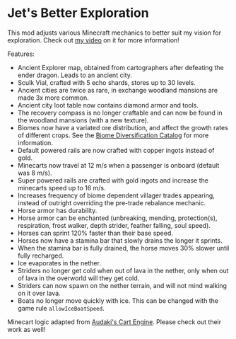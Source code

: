 # Jet's Better Exploration

This mod adjusts various Minecraft mechanics to better suit my vision for exploration. Check out [my video](https://www.youtube.com/watch?v=d4tr_hhNZ2s) on it for more information!

Features:
- Ancient Explorer map, obtained from cartographers after defeating the ender dragon. Leads to an ancient city.
- Sculk Vial, crafted with 5 echo shards, stores up to 30 levels.
- Ancient cities are twice as rare, in exchange woodland mansions are made 3x more common.
- Ancient city loot table now contains diamond armor and tools.
- The recovery compass is no longer craftable and can now be found in the woodland mansions (with a new texture).
- Biomes now have a variated ore distribution, and affect the growth rates of different crops. See the [Biome Diversification Catalog](https://docs.google.com/spreadsheets/d/1BdCvVJP3CvlerC-nFlTZc4cjzYAnAbqMJudeDgCxwGw) for more information.
- Default powered rails are now crafted with copper ingots instead of gold.
- Minecarts now travel at 12 m/s when a passenger is onboard (default was 8 m/s).
- Super powered rails are crafted with gold ingots and increase the minecarts speed up to 16 m/s.
- Increases frequency of biome dependent villager trades appearing, instead of outright overriding the pre-trade rebalance mechanic.
- Horse armor has durability.
- Horse armor can be enchanted (unbreaking, mending, protection(s), respiration, frost walker, depth strider, feather falling, soul speed).
- Horses can sprint 120% faster than their base speed.
- Horses now have a stamina bar that slowly drains the longer it sprints.
- When the stamina bar is fully drained, the horse moves 30% slower until fully recharged.
- Ice evaporates in the nether.
- Striders no longer get cold when out of lava in the nether, only when out of lava in the overworld will they get cold.
- Striders can now spawn on the nether terrain, and will not mind walking on it over lava.
- Boats no longer move quickly with ice. This can be changed with the game rule `allowIceBoatSpeed`.

Minecart logic adapted from [Audaki's Cart Engine](https://github.com/audaki/minecraft-cart-engine). Please check out their work as well!
